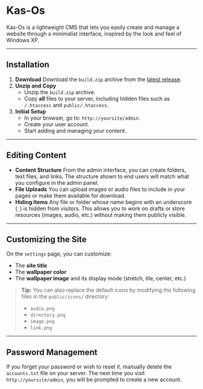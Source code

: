 # Kas-Os

Kas-Os is a lightweight CMS that lets you easily create and manage a website through a minimalist interface, inspired by the look and feel of Windows XP.

---

## Installation

1. **Download**
   Download the `build.zip` archive from the [latest release](https://github.com/achtaitaipai/kas-os/releases/latest).
2. **Unzip and Copy**
   - Unzip the `build.zip` archive.
   - Copy **all** files to your server, including hidden files such as `/.htaccess` and `public/.htaccess`.
3. **Initial Setup**
   - In your browser, go to: `http://yoursite/admin`.
   - Create your user account.
   - Start adding and managing your content.

---

## Editing Content

- **Content Structure**
  From the admin interface, you can create folders, text files, and links. The structure shown to end users will match what you configure in the admin panel.
- **File Uploads**
  You can upload images or audio files to include in your pages or make them available for download.
- **Hiding Items**
  Any file or folder whose name begins with an underscore (`_`) is hidden from visitors. This allows you to work on drafts or store resources (images, audio, etc.) without making them publicly visible.

---

## Customizing the Site

On the `settings` page, you can customize:

- The **site title**
- The **wallpaper color**
- The **wallpaper image** and its display mode (stretch, tile, center, etc.)

> **Tip:** You can also replace the default icons by modifying the following files in the `public/icons/` directory:
>
> - `audio.png`
> - `directory.png`
> - `image.png`
> - `link.png`

---

## Password Management

If you forget your password or wish to reset it, manually delete the `accounts.txt` file on your server. The next time you visit `http://yoursite/admin`, you will be prompted to create a new account.
